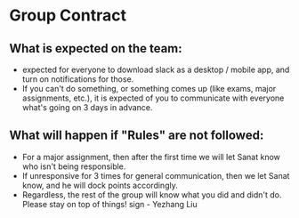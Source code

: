# Group Contract
## What is expected on the team:
- expected for everyone to download slack as a desktop / mobile app, and turn on notifications for those.
- If you can't do something, or something comes up (like exams, major assignments, etc.), it is expected of you to communicate with everyone what's going on 3 days in advance.
## What will happen if "Rules" are not followed:
- For a major assignment, then after the first time we will let Sanat know who isn't being responsible.
- If unresponsive for 3 times for general communication, then we let Sanat know, and he will dock points accordingly.
- Regardless, the rest of the group will know what you did and didn't do. Please stay on top of things!
sign - Yezhang Liu
